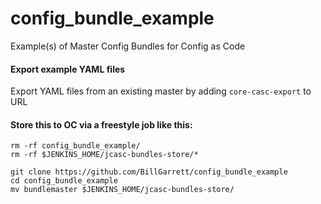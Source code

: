 # config_bundle_example
Example(s) of Master Config Bundles for Config as Code

#### Export example YAML files
Export YAML files from an existing master by adding `core-casc-export` to URL

#### Store this to OC via a freestyle job like this:
```
rm -rf config_bundle_example/
rm -rf $JENKINS_HOME/jcasc-bundles-store/*
 
git clone https://github.com/BillGarrett/config_bundle_example
cd config_bundle_example
mv bundlemaster $JENKINS_HOME/jcasc-bundles-store/
```
